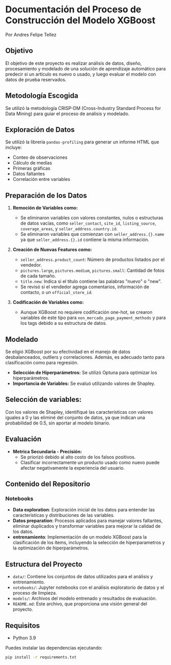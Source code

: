 # Documentación del Proceso de Construcción del Modelo XGBoost
Por Andres Felipe Tellez

## Objetivo
El objetivo de este proyecto es realizar análisis de datos, diseño, procesamiento y modelado de una solución de aprendizaje automático para predecir si un artículo es nuevo o usado, y luego evaluar el modelo con datos de prueba reservados.

## Metodología Escogida
Se utilizó la metodología CRISP-DM (Cross-Industry Standard Process for Data Mining) para guiar el proceso de análisis y modelado.

## Exploración de Datos
Se utilizó la librería `pandas-profiling` para generar un informe HTML que incluye:
- Conteo de observaciones
- Cálculo de medias
- Primeras gráficas
- Datos faltantes
- Correlación entre variables

## Preparación de los Datos
1. **Remoción de Variables como:**
   - Se eliminaron variables con valores constantes, nulos o estructuras de datos vacías, como `seller_contact`, `site_id`, `listing_source`, `coverage_areas`, y `seller_address.country.id`.
   - Se eliminaron variables que comienzan con `seller_address.{}.name` ya que `seller_address.{}.id` contiene la misma información.

2. **Creación de Nuevas Features como:**
   - `seller_address.product_count`: Número de productos listados por el vendedor.
   - `pictures.large`, `pictures.medium`, `pictures.small`: Cantidad de fotos de cada tamaño.
   - `title.new`: Indica si el título contiene las palabras "nuevo" o "new".
   - Se revisó si el vendedor agrega comentarios, información de contacto, o un `official_store_id`.

3. **Codificación de Variables como:**
   - Aunque XGBoost no requiere codificación one-hot, se crearon variables de este tipo para `non_mercado_pago_payment_methods` y para los tags debido a su estructura de datos.

## Modelado
Se eligió XGBoost por su efectividad en el manejo de datos desbalanceados, outliers y correlaciones. Además, es adecuado tanto para clasificación como para regresión.

- **Selección de Hiperparámetros:** Se utilizó Optuna para optimizar los hiperparámetros.
- **Importancia de Variables:** Se evaluó utilizando valores de Shapley.

## Selección de variables:
Con los valores de Shapley, identifiqué las características con valores iguales a 0 y las eliminé del conjunto de datos, ya que indican una probabilidad de 0.5, sin aportar al modelo binario.

## Evaluación
- **Metrica Secundaria - Precisión:**
  - Se priorizó debido al alto costo de los falsos positivos.
  - Clasificar incorrectamente un producto usado como nuevo puede afectar negativamente la experiencia del usuario.

## Contenido del Repositorio

### Notebooks

- **Data exploration**: Exploración inicial de los datos para entender las características y distribuciones de las variables.
- **Datos preparation**: Procesos aplicados para manejar valores faltantes, eliminar duplicados y transformar variables para mejorar la calidad de los datos.
- **entrenamiento**: Implementación de un modelo XGBoost para la clasificación de los ítems, incluyendo la selección de hiperparametros y la optimización de hiperparámetros.

## Estructura del Proyecto

- `data/`: Contiene los conjuntos de datos utilizados para el análisis y entrenamiento.
- `notebooks/`: Jupyter notebooks con el análisis exploratorio de datos y el proceso de limpieza.
- `models/`: Archivos del modelo entrenado y resultados de evaluación.
- `README.md`: Este archivo, que proporciona una visión general del proyecto.

## Requisitos

- Python 3.9

Puedes instalar las dependencias ejecutando:

```bash
pip install -r requirements.txt